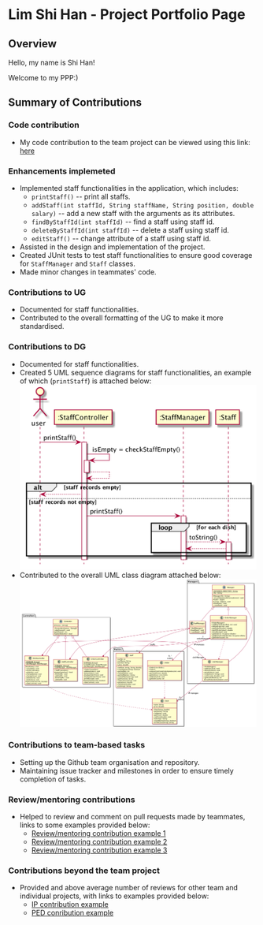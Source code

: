 # Lim Shi Han - Project Portfolio Page

## Overview

Hello, my name is Shi Han!

Welcome to my PPP:)

## Summary of Contributions

### Code contribution
  - My code contribution to the team project can be viewed using this link: [here](https://nus-cs2113-ay2122s2.github.io/tp-dashboard/?search=lim-shi-han&breakdown=true)
  
### Enhancements implemeted
  - Implemented staff functionalities in the application, which includes:
    - `printStaff()` -- print all staffs.
    - `addStaff(int staffId, String staffName, String position, double salary)` -- add a new staff with the arguments as its attributes.
    - `findByStaffId(int staffId)` -- find a staff using staff id.
    - `deleteByStaffId(int staffId)` -- delete a staff using staff id.
    - `editStaff()` -- change attribute of a staff using staff id.
  - Assisted in the design and implementation of the project.
  - Created JUnit tests to test staff functionalities to ensure good coverage for `StaffManager` and `Staff` classes.
  - Made minor changes in teammates' code.
  
### Contributions to UG
  - Documented for staff functionalities.
  - Contributed to the overall formatting of the UG to make it more standardised.
  
### Contributions to DG
  - Documented for staff functionalities.
  - Created 5 UML sequence diagrams for staff functionalities, an example of which (`printStaff`) is attached below:
    ![](../diagrams/sqeuence/StaffManager_printStaff.png)
  - Contributed to the overall UML class diagram attached below:
    ![](../diagrams/class/all.png)
    
### Contributions to team-based tasks
  - Setting up the Github team organisation and repository.
  - Maintaining issue tracker and milestones in order to ensure timely completion of tasks.
 
### Review/mentoring contributions
  - Helped to review and comment on pull requests made by teammates, links to some examples provided below:
    - [Review/mentoring contribution example 1](https://github.com/AY2122S2-CS2113-T11-4/tp/pull/54)
    - [Review/mentoring contribution example 2](https://github.com/AY2122S2-CS2113-T11-4/tp/pull/23)
    - [Review/mentoring contribution example 3](https://github.com/AY2122S2-CS2113-T11-4/tp/pull/61)

### Contributions beyond the team project
  - Provided and above average number of reviews for other team and individual projects, with links to examples provided below:
    - [IP contribution example](https://github.com/nus-cs2113-AY2122S2/ip/pull/18)
    - [PED conribution example](https://github.com/Lim-Shi-Han/ped/issues)
